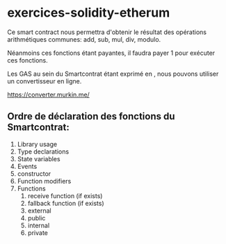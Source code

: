 # exercices-solidity-etherum

Ce smart contract nous permettra d'obtenir le résultat des opérations arithmétiques communes: add, sub, mul, div, modulo.

Néanmoins ces fonctions étant payantes, il faudra payer 1 <FINNEY> pour exécuter ces fonctions.

Les GAS au sein du Smartcontrat étant exprimé en <WEI>, nous pouvons utiliser un convertisseur en ligne.

https://converter.murkin.me/

## Ordre de déclaration des fonctions du Smartcontrat:

1. Library usage
2. Type declarations
3. State variables
4. Events
5. constructor
6. Function modifiers
7. Functions
    1. receive function (if exists)
    2. fallback function (if exists)
    1. external
    2. public
    3. internal
    4. private

